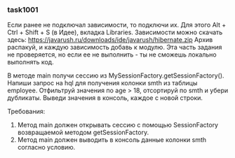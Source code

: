 
### task1001

Если ранее не подключал зависимости, то подключи их. Для этого Alt + Ctrl + Shift + S (в Идее), вкладка Libraries.
Зависимости можно скачать здесь: https://javarush.ru/downloads/ide/javarush/hibernate.zip
Архив распакуй, и каждую зависимость добавь к модулю.
Эта часть задания не проверяется, но если ее не выполнить - ты не сможешь локально выполнять код.

В методе main получи сессию из MySessionFactory.getSessionFactory().
Напиши запрос на hql для получения колонки smth из таблицы employee.
Отфильтруй значения по age &gt; 18, отсортируй по smth и убери дубликаты.
Выведи значения в консоль, каждое с новой строки.


Требования:
1.	Метод main должен открывать сессию с помощью SessionFactory возвращаемой методом getSessionFactory.
2.	Метод main должен выводить в консоль данные колонки smth согласно условию.


